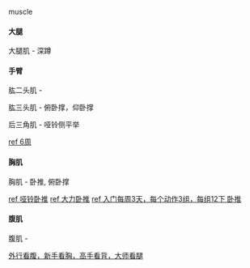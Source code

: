 
muscle

#### 大腿

大腿肌 - 深蹲

#### 手臂

肱二头肌 - 

肱三头肌 - 俯卧撑，仰卧撑

后三角肌 - 哑铃侧平举

  [ref 6周](http://zh.wikihow.com/锻炼出结实的手臂)

#### 胸肌

胸肌 - 卧推, 俯卧撑

  [ref 哑铃卧推](https://www.youtube.com/watch?v=J0fCqphI9_8) [ref 大力卧推](https://www.youtube.com/watch?v=Zu5obgmLloc)
  [ref 入门每周3天，每个动作3组，每组12下 卧推](https://www.youtube.com/watch?v=lgUtnbLSb6k)

#### 腹肌

腹肌 - 

[外行看腹，新手看胸，高手看背，大师看腿](https://github.com/7900ms/notinternet_deserted/tree/master/supplementary)
